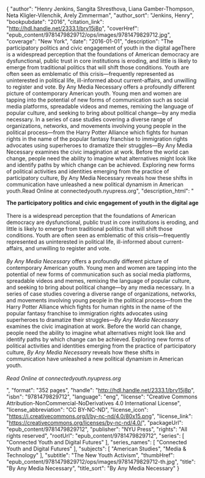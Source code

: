{
  "author": "Henry Jenkins, Sangita Shresthova, Liana Gamber-Thompson, Neta Kligler-Vilenchik, Arely Zimmerman",
  "author_sort": "Jenkins, Henry",
  "bookpubdate": "2016",
  "citation_link": "http://hdl.handle.net/2333.1/brv15j8p",
  "coverHref": "epub_content/9781479829712/ops/images/9781479829712.jpg",
  "coverage": "New York",
  "date": "2016-01-01",
  "description": "The participatory politics and civic engagement of youth in the digital ageThere is a widespread perception that the foundations of American democracy are dysfunctional, public trust in core institutions is eroding, and little is likely to emerge from traditional politics that will shift those conditions. Youth are often seen as emblematic of this crisis—frequently represented as uninterested in political life, ill-informed about current-affairs, and unwilling to register and vote. By Any Media Necessary offers a profoundly different picture of contemporary American youth.  Young men and women are tapping into the potential of new forms of communication such as social media platforms, spreadable videos and memes, remixing the language of popular culture, and seeking to bring about political change—by any media necessary. In a series of case studies covering a diverse range of organizations, networks, and movements involving young people in the political process—from the Harry Potter Alliance which fights for human rights in the name of the popular fantasy franchise to immigration rights advocates using superheroes to dramatize their struggles—By Any Media Necessary examines the civic imagination at work. Before the world can change, people need the ability to imagine what alternatives might look like and identify paths by which change can be achieved. Exploring new forms of political activities and identities emerging from the practice of participatory culture, By Any Media Necessary reveals how these shifts in communication have unleashed a new political dynamism in American youth.Read Online at connectedyouth.nyupress.org",
  "description_html": "<p><b>The participatory politics and civic engagement of youth in the digital age</b><br><br>There is a widespread perception that the foundations of American democracy are dysfunctional, public trust in core institutions is eroding, and little is likely to emerge from traditional politics that will shift those conditions. Youth are often seen as emblematic of this crisis—frequently represented as uninterested in political life, ill-informed about current-affairs, and unwilling to register and vote. <br><br><i>By Any Media Necessary </i>offers a profoundly different picture of contemporary American youth.  Young men and women are tapping into the potential of new forms of communication such as social media platforms, spreadable videos and memes, remixing the language of popular culture, and seeking to bring about political change—by any media necessary. In a series of case studies covering a diverse range of organizations, networks, and movements involving young people in the political process—from the Harry Potter Alliance which fights for human rights in the name of the popular fantasy franchise to immigration rights advocates using superheroes to dramatize their struggles—<i>By Any Media Necessary</i> examines the civic imagination at work. Before the world can change, people need the ability to imagine what alternatives might look like and identify paths by which change can be achieved. Exploring new forms of political activities and identities emerging from the practice of participatory culture, <i>By Any Media Necessary</i> reveals how these shifts in communication have unleashed a new political dynamism in American youth.<br><i><br>Read Online at connectedyouth.nyupress.org</i></p>",
  "format": "352 pages",
  "handle": "http://hdl.handle.net/2333.1/brv15j8p",
  "isbn": "9781479829712",
  "language": "eng",
  "license": "Creative Commons Attribution-NonCommercial-NoDerivatives 4.0 International License",
  "license_abbreviation": "CC BY-NC-ND",
  "license_icon": "https://i.creativecommons.org/l/by-nc-nd/4.0/80x15.png",
  "license_link": "https://creativecommons.org/licenses/by-nc-nd/4.0/",
  "packageUrl": "epub_content/9781479829712",
  "publisher": "NYU Press",
  "rights": "All rights reserved",
  "rootUrl": "epub_content/9781479829712",
  "series": [
    "Connected Youth and Digital Futures"
  ],
  "series_names": [
    "Connected Youth and Digital Futures"
  ],
  "subjects": [
    "American Studies",
    "Media & Technology"
  ],
  "subtitle": "The New Youth Activism",
  "thumbHref": "epub_content/9781479829712/ops/images/9781479829712-th.jpg",
  "title": "By Any Media Necessary",
  "title_sort": "By Any Media Necessary"
}
